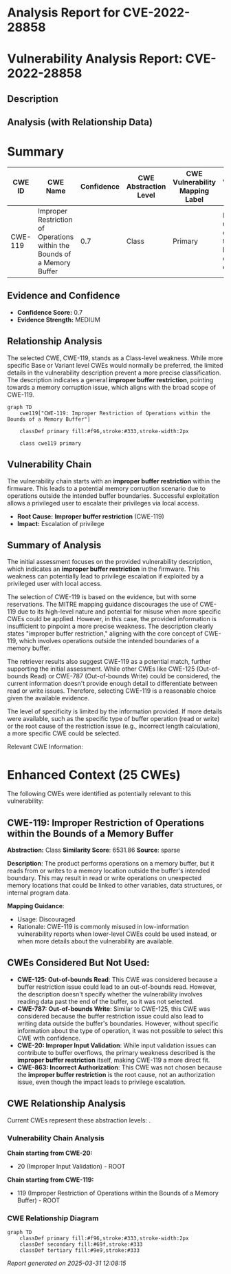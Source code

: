 # Analysis Report for CVE-2022-28858

# Vulnerability Analysis Report: CVE-2022-28858

## Description



## Analysis (with Relationship Data)

# Summary
| CWE ID | CWE Name | Confidence | CWE Abstraction Level | CWE Vulnerability Mapping Label | CWE-Vulnerability Mapping Notes |
|---|---|---|---|---|---|
| CWE-119 | Improper Restriction of Operations within the Bounds of a Memory Buffer | 0.7 | Class | Primary | Discouraged usage, but chosen due to the high-level nature of the description. |

## Evidence and Confidence

*   **Confidence Score:** 0.7
*   **Evidence Strength:** MEDIUM

## Relationship Analysis
The selected CWE, CWE-119, stands as a Class-level weakness. While more specific Base or Variant level CWEs would normally be preferred, the limited details in the vulnerability description prevent a more precise classification. The description indicates a general **improper buffer restriction**, pointing towards a memory corruption issue, which aligns with the broad scope of CWE-119.

```mermaid
graph TD
    cwe119["CWE-119: Improper Restriction of Operations within the Bounds of a Memory Buffer"]
    
    classDef primary fill:#f96,stroke:#333,stroke-width:2px
    
    class cwe119 primary
```

## Vulnerability Chain
The vulnerability chain starts with an **improper buffer restriction** within the firmware. This leads to a potential memory corruption scenario due to operations outside the intended buffer boundaries. Successful exploitation allows a privileged user to escalate their privileges via local access.
  - **Root Cause:** **Improper buffer restriction** (CWE-119)
  - **Impact:** Escalation of privilege

## Summary of Analysis
The initial assessment focuses on the provided vulnerability description, which indicates an **improper buffer restriction** in the firmware. This weakness can potentially lead to privilege escalation if exploited by a privileged user with local access.

The selection of CWE-119 is based on the evidence, but with some reservations. The MITRE mapping guidance discourages the use of CWE-119 due to its high-level nature and potential for misuse when more specific CWEs could be applied. However, in this case, the provided information is insufficient to pinpoint a more precise weakness. The description clearly states "improper buffer restriction," aligning with the core concept of CWE-119, which involves operations outside the intended boundaries of a memory buffer.

The retriever results also suggest CWE-119 as a potential match, further supporting the initial assessment. While other CWEs like CWE-125 (Out-of-bounds Read) or CWE-787 (Out-of-bounds Write) could be considered, the current information doesn't provide enough detail to differentiate between read or write issues. Therefore, selecting CWE-119 is a reasonable choice given the available evidence.

The level of specificity is limited by the information provided. If more details were available, such as the specific type of buffer operation (read or write) or the root cause of the restriction issue (e.g., incorrect length calculation), a more specific CWE could be selected.

Relevant CWE Information:

# Enhanced Context (25 CWEs)
The following CWEs were identified as potentially relevant to this vulnerability:

## CWE-119: Improper Restriction of Operations within the Bounds of a Memory Buffer
**Abstraction:** Class
**Similarity Score**: 6531.86
**Source**: sparse

**Description**:
The product performs operations on a memory buffer, but it reads from or writes to a memory location outside the buffer's intended boundary. This may result in read or write operations on unexpected memory locations that could be linked to other variables, data structures, or internal program data.

**Mapping Guidance**:
- Usage: Discouraged
- Rationale: CWE-119 is commonly misused in low-information vulnerability reports when lower-level CWEs could be used instead, or when more details about the vulnerability are available.

## CWEs Considered But Not Used:
*   **CWE-125: Out-of-bounds Read**: This CWE was considered because a buffer restriction issue could lead to an out-of-bounds read. However, the description doesn't specify whether the vulnerability involves reading data past the end of the buffer, so it was not selected.
*   **CWE-787: Out-of-bounds Write**: Similar to CWE-125, this CWE was considered because the buffer restriction issue could also lead to writing data outside the buffer's boundaries. However, without specific information about the type of operation, it was not possible to select this CWE with confidence.
*   **CWE-20: Improper Input Validation**: While input validation issues can contribute to buffer overflows, the primary weakness described is the **improper buffer restriction** itself, making CWE-119 a more direct fit.
*   **CWE-863: Incorrect Authorization**: This CWE was not chosen because the **improper buffer restriction** is the root cause, not an authorization issue, even though the impact leads to privilege escalation.


## CWE Relationship Analysis

Current CWEs represent these abstraction levels: .


### Vulnerability Chain Analysis

**Chain starting from CWE-20:**
- 20 (Improper Input Validation) - ROOT


**Chain starting from CWE-119:**
- 119 (Improper Restriction of Operations within the Bounds of a Memory Buffer) - ROOT



### CWE Relationship Diagram

```mermaid
graph TD
    classDef primary fill:#f96,stroke:#333,stroke-width:2px
    classDef secondary fill:#69f,stroke:#333
    classDef tertiary fill:#9e9,stroke:#333
```



*Report generated on 2025-03-31 12:08:15*
